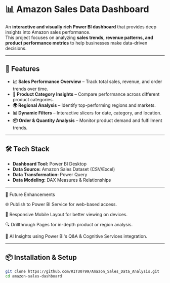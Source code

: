 # 📊 Amazon Sales Data Dashboard

An **interactive and visually rich Power BI dashboard** that provides deep insights into Amazon sales performance.  
This project focuses on analyzing **sales trends, revenue patterns, and product performance metrics** to help businesses make data-driven decisions.

---

## 🚀 Features

- **📈 Sales Performance Overview** – Track total sales, revenue, and order trends over time.
- **🛒 Product Category Insights** – Compare performance across different product categories.
- **🌍 Regional Analysis** – Identify top-performing regions and markets.
- **📊 Dynamic Filters** – Interactive slicers for date, category, and location.
- **📦 Order & Quantity Analysis** – Monitor product demand and fulfillment trends.

---

## 🛠️ Tech Stack

- **Dashboard Tool:** Power BI Desktop
- **Data Source:** Amazon Sales Dataset (CSV/Excel)
- **Data Transformation:** Power Query
- **Data Modeling:** DAX Measures & Relationships

---

📌 Future Enhancements

🌐 Publish to Power BI Service for web-based access.

📲 Responsive Mobile Layout for better viewing on devices.

🔍 Drillthrough Pages for in-depth product or region analysis.

🧠 AI Insights using Power BI's Q&A & Cognitive Services integration.

---

## 📦 Installation & Setup

```bash
git clone https://github.com/RITU0799/Amazon_Sales_Data_Analysis.git
cd amazon-sales-dashboard
